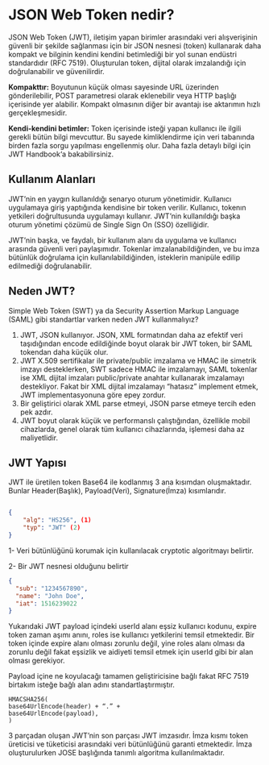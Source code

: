 # JSON Web Token nedir?

JSON Web Token (JWT), iletişim yapan birimler arasındaki veri alışverişinin güvenli bir şekilde sağlanması için bir JSON nesnesi (token) kullanarak daha kompakt ve bilginin kendini kendini betimlediği bir yol sunan endüstri standardıdır (RFC 7519). Oluşturulan token, dijital olarak imzalandığı için doğrulanabilir ve güvenilirdir.

**Kompakttır:** Boyutunun küçük olması sayesinde URL üzerinden gönderilebilir, POST parametresi olarak eklenebilir veya HTTP başlığı içerisinde yer alabilir. Kompakt olmasının diğer bir avantajı ise aktarımın hızlı gerçekleşmesidir.

**Kendi-kendini betimler:** Token içerisinde isteği yapan kullanıcı ile ilgili gerekli bütün bilgi mevcuttur. Bu sayede kimliklendirme için veri tabanında birden fazla sorgu yapılması engellenmiş olur. Daha fazla detaylı bilgi için JWT Handbook‘a bakabilirsiniz.

## Kullanım Alanları

JWT’nin en yaygın kullanıldığı senaryo oturum yönetimidir. Kullanıcı uygulamaya giriş yaptığında kendisine bir token verilir. Kullanıcı, tokenın yetkileri doğrultusunda uygulamayı kullanır. JWT’nin kullanıldığı başka oturum yönetimi çözümü de Single Sign On (SSO) özelliğidir.

JWT’nin başka, ve faydalı, bir kullanım alanı da uygulama ve kullanıcı arasında güvenli veri paylaşımıdır. Tokenlar imzalanabildiğinden, ve bu imza bütünlük doğrulama için kullanılabildiğinden, isteklerin manipüle edilip edilmediği doğrulanabilir.

## Neden JWT?

Simple Web Token (SWT) ya da Security Assertion Markup Language (SAML) gibi standartlar varken neden JWT kullanmalıyız?

1. JWT, JSON kullanıyor. JSON, XML formatından daha az efektif veri taşıdığından encode edildiğinde boyut olarak bir JWT token, bir SAML tokendan daha küçük olur.
2. JWT X.509 sertifikalar ile private/public imzalama ve HMAC ile simetrik imzayı desteklerken, SWT sadece HMAC ile imzalamayı, SAML tokenlar ise XML dijital imzaları public/private anahtar kullanarak imzalamayı destekliyor. Fakat bir XML dijital imzalamayı “hatasız” implement etmek, JWT implementasyonuna göre epey zordur.
3. Bir geliştirici olarak XML parse etmeyi, JSON parse etmeye tercih eden pek azdır.
4. JWT boyut olarak küçük ve performanslı çalıştığından, özellikle mobil cihazlarda, genel olarak tüm kullanıcı cihazlarında, işlemesi daha az maliyetlidir.

## JWT Yapısı

JWT ile üretilen token Base64 ile kodlanmış 3 ana kısımdan oluşmaktadır. Bunlar Header(Başlık), Payload(Veri), Signature(İmza) kısımlarıdır.

![]()

```json
{
    "alg": "HS256", (1)
    "typ": "JWT" (2)
}
```

1- Veri bütünlüğünü korumak için kullanılacak cryptotic algoritmayı belirtir.

2- Bir JWT nesnesi olduğunu belirtir

````json
{
  "sub": "1234567890",
  "name": "John Doe",
  "iat": 1516239022
}
````

Yukarıdaki JWT payload içindeki userId alanı eşsiz kullanıcı kodunu, expire token zaman aşımı anını, roles ise kullanıcı yetkilerini temsil etmektedir. Bir token içinde expire alanı olması zorunlu değil, yine roles alanı olması da zorunlu değil fakat eşsizlik ve aidiyeti temsil etmek için userId gibi bir alan olması gerekiyor.

Payload içine ne koyulacağı tamamen geliştiricisine bağlı fakat RFC 7519 birtakım isteğe bağlı alan adını standartlaştırmıştır.

````
HMACSHA256(
base64UrlEncode(header) + “.” +
base64UrlEncode(payload),
)
````

3 parçadan oluşan JWT’nin son parçası JWT imzasıdır. İmza kısmı token üreticisi ve tüketicisi arasındaki veri bütünlüğünü garanti etmektedir. İmza oluşturulurken JOSE başlığında tanımlı algoritma kullanılmaktadır.

